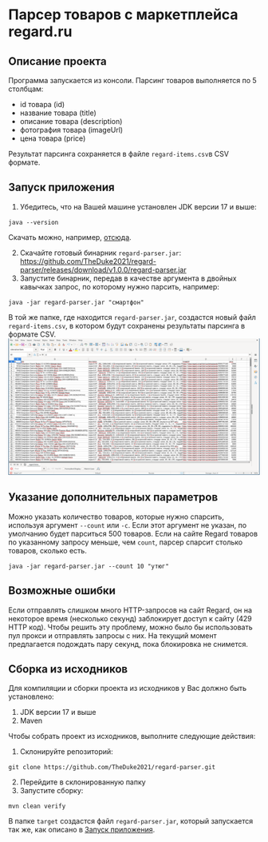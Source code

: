 # Парсер товаров с маркетплейса regard.ru

## Описание проекта
Программа запускается из консоли. Парсинг товаров выполняется по 5 столбцам:
- id товара (id)
- название товара (title)
- описание товара (description)
- фотография товара (imageUrl)
- цена товара (price)

Результат парсинга сохраняется в файле `regard-items.csv`в CSV формате.

## Запуск приложения
1. Убедитесь, что на Вашей машине установлен JDK версии 17 и выше:
```console
java --version
```

Скачать можно, например, [отсюда](https://www.oracle.com/java/technologies/downloads/).

2. Скачайте готовый бинарник `regard-parser.jar`:
   https://github.com/TheDuke2021/regard-parser/releases/download/v1.0.0/regard-parser.jar
3. Запустите бинарник, передав в качестве аргумента в двойных кавычках запрос, по которому нужно парсить, например:
 ```console  
java -jar regard-parser.jar "смартфон"
```

В той же папке, где находится `regard-parser.jar`, создастся новый файл `regard-items.csv`, в котором будут сохранены результаты парсинга в формате CSV.
![CSV результат](./.github/csv.png)
## Указание дополнительных параметров
Можно указать количество товаров, которые нужно спарсить, используя аргумент `--count` или `-c`. Если этот аргумент не указан, по умолчанию будет парситься 500 товаров.
Если на сайте Regard товаров по указанному запросу меньше, чем `count`, парсер спарсит столько товаров, сколько есть.
```console
java -jar regard-parser.jar --count 10 "утюг"
```

## Возможные ошибки
Если отправлять слишком много HTTP-запросов на сайт Regard, он на некоторое время (несколько секунд) заблокирует доступ к сайту (429 HTTP код). Чтобы решить эту проблему, можно было бы использовать пул прокси и отправлять запросы с них. На текущий момент предлагается подождать пару секунд, пока блокировка не снимется.

## Сборка из исходников
Для компиляции и сборки проекта из исходников у Вас должно быть установлено:
1. JDK версии 17 и выше
2. Maven

Чтобы собрать проект из исходников, выполните следующие действия:
1. Склонируйте репозиторий:
```console
git clone https://github.com/TheDuke2021/regard-parser.git
```
2. Перейдите в склонированную папку
3. Запустите сборку:
```console
mvn clean verify
```

В папке `target` создастся файл `regard-parser.jar`, который запускается так же, как описано в [Запуск приложения](#Запуск-приложения).